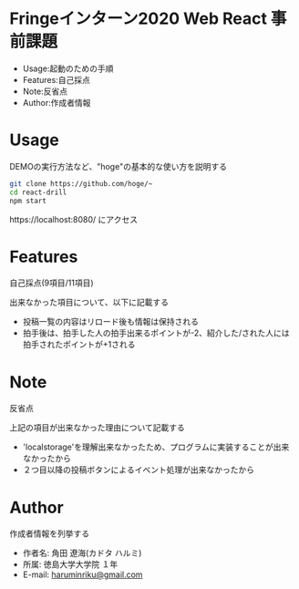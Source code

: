 # Fringeインターン2020 Web React 事前課題

* Usage:起動のための手順
* Features:自己採点
* Note:反省点
* Author:作成者情報
   
# Usage
 
DEMOの実行方法など、"hoge"の基本的な使い方を説明する
 
```bash
git clone https://github.com/hoge/~
cd react-drill
npm start
```

https://localhost:8080/ にアクセス

# Features

自己採点(9項目/11項目)

出来なかった項目について、以下に記載する

* 投稿一覧の内容はリロード後も情報は保持される
* 拍手後は、拍手した人の拍手出来るポイントが-2、紹介した/された人には拍手されたポイントが+1される



# Note

反省点

上記の項目が出来なかった理由について記載する

* 'localstorage'を理解出来なかったため、プログラムに実装することが出来なかったから
* ２つ目以降の投稿ボタンによるイベント処理が出来なかったから   
 
# Author
 
作成者情報を列挙する
 
* 作者名: 角田 遼海(カドタ ハルミ)
* 所属: 徳島大学大学院 １年
* E-mail: haruminriku@gmail.com
 